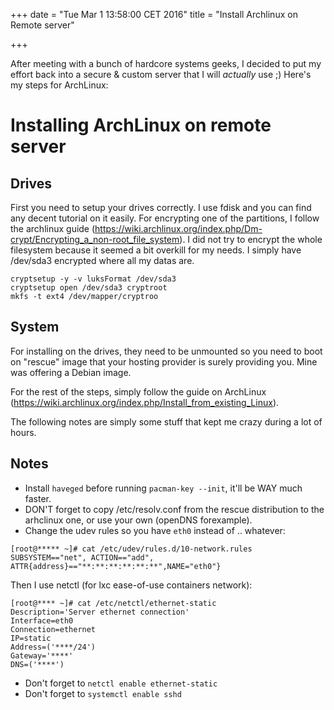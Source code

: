 +++
date = "Tue Mar  1 13:58:00 CET 2016"
title = "Install Archlinux on Remote server"

+++

After meeting with a bunch of hardcore systems geeks, I decided to put my effort
back into a secure & custom server that I will *actually* use ;)
 Here's my steps for ArchLinux:

# Installing ArchLinux on remote server #

## Drives ##
First you need to setup your drives correctly. I use fdisk and you can find
any decent tutorial on it easily.
For encrypting one of the partitions, I follow the archlinux guide
(https://wiki.archlinux.org/index.php/Dm-crypt/Encrypting_a_non-root_file_system).
I did not try to encrypt the whole filesystem because it seemed a bit overkill
for my needs. I simply have /dev/sda3 encrypted where all my datas are.

```
cryptsetup -y -v luksFormat /dev/sda3
cryptsetup open /dev/sda3 cryptroot
mkfs -t ext4 /dev/mapper/cryptroo
```

## System ##

For installing on the drives, they need to be unmounted so you need to boot on
"rescue" image that your hosting provider is surely providing you. Mine was
offering a Debian image.

For the rest of the steps, simply follow the guide on ArchLinux
(https://wiki.archlinux.org/index.php/Install_from_existing_Linux).

The following notes are simply some stuff that kept me crazy during a lot of
hours.

## Notes ##

* Install `haveged` before running `pacman-key --init`, it'll be WAY much
  faster.
* DON'T forget to copy /etc/resolv.conf from the rescue distribution to the
  arhclinux one, or use your own (openDNS forexample).
* Change the udev rules so you have `eth0` instead of .. whatever:
```
[root@***** ~]# cat /etc/udev/rules.d/10-network.rules
SUBSYSTEM=="net", ACTION=="add", ATTR{address}=="**:**:**:**:**:**",NAME="eth0"}
```
Then I use netctl (for lxc ease-of-use containers network):
```
[root@**** ~]# cat /etc/netctl/ethernet-static
Description='Server ethernet connection'
Interface=eth0
Connection=ethernet
IP=static
Address=('****/24')
Gateway='****'
DNS=('****')
```
* Don't forget to `netctl enable ethernet-static`
* Don't forget to `systemctl enable sshd`
